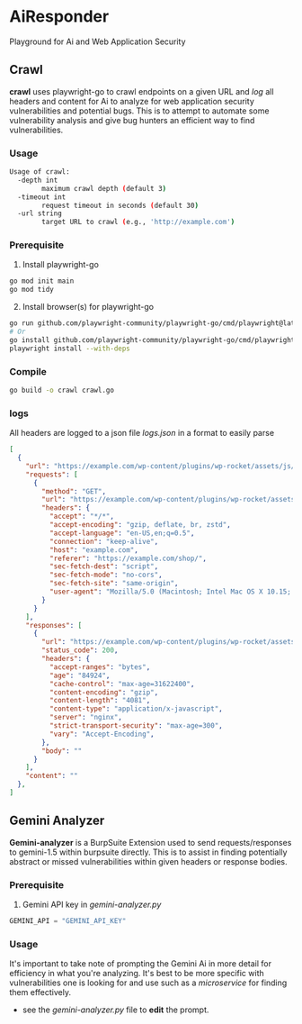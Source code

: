 # AiResponder
Playground for Ai and Web Application Security

## Crawl
**crawl** uses playwright-go to crawl endpoints on a given URL and *log* all headers and content for Ai to analyze for web application security vulnerabilities and potential bugs. This is to attempt to automate some vulnerability analysis and give bug hunters an efficient way to find vulnerabilities.

### Usage
```bash
Usage of crawl:
  -depth int
    	maximum crawl depth (default 3)
  -timeout int
    	request timeout in seconds (default 30)
  -url string
    	target URL to crawl (e.g., 'http://example.com')
```

### Prerequisite
1. Install playwright-go
```bash
go mod init main
go mod tidy
```

2. Install browser(s) for playwright-go
```bash
go run github.com/playwright-community/playwright-go/cmd/playwright@latest install --with-deps
# Or
go install github.com/playwright-community/playwright-go/cmd/playwright@latest
playwright install --with-deps
```

### Compile
```bash
go build -o crawl crawl.go
```

### logs
All headers are logged to a json file *logs.json* in a format to easily parse
```json
[
  {
    "url": "https://example.com/wp-content/plugins/wp-rocket/assets/js/wpr-beacon.min.js",
    "requests": [
      {
        "method": "GET",
        "url": "https://example.com/wp-content/plugins/wp-rocket/assets/js/wpr-beacon.min.js",
        "headers": {
          "accept": "*/*",
          "accept-encoding": "gzip, deflate, br, zstd",
          "accept-language": "en-US,en;q=0.5",
          "connection": "keep-alive",
          "host": "example.com",
          "referer": "https://example.com/shop/",
          "sec-fetch-dest": "script",
          "sec-fetch-mode": "no-cors",
          "sec-fetch-site": "same-origin",
          "user-agent": "Mozilla/5.0 (Macintosh; Intel Mac OS X 10.15; rv:132.0) Gecko/20100101 Firefox/132.0"
        }
      }
    ],
    "responses": [
      {
        "url": "https://example.com/wp-content/plugins/wp-rocket/assets/js/wpr-beacon.min.js",
        "status_code": 200,
        "headers": {
          "accept-ranges": "bytes",
          "age": "84924",
          "cache-control": "max-age=31622400",
          "content-encoding": "gzip",
          "content-length": "4081",
          "content-type": "application/x-javascript",
          "server": "nginx",
          "strict-transport-security": "max-age=300",
          "vary": "Accept-Encoding",
        },
        "body": ""
      }
    ],
    "content": ""
  },
]
```

## Gemini Analyzer
**Gemini-analyzer** is a BurpSuite Extension used to send requests/responses to gemini-1.5 within burpsuite directly. This is to assist in finding potentially abstract or missed vulnerabilities within given headers or response bodies.

### Prerequisite
1. Gemini API key in *gemini-analyzer.py*
```python
GEMINI_API = "GEMINI_API_KEY"
```

### Usage
It's important to take note of prompting the Gemini Ai in more detail for efficiency in what you're analyzing. It's best to be more specific with vulnerabilities one is looking for and use such as a *microservice* for finding them effectively.
- see the *gemini-analyzer.py* file to **edit** the prompt.
